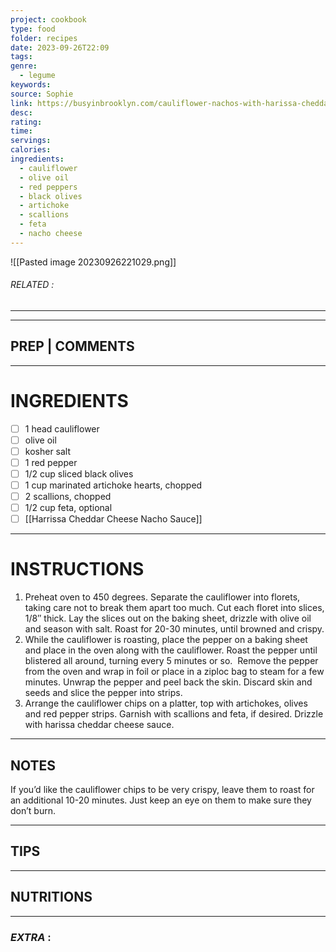 ```yaml
---
project: cookbook
type: food
folder: recipes
date: 2023-09-26T22:09
tags: 
genre:
  - legume
keywords: 
source: Sophie
link: https://busyinbrooklyn.com/cauliflower-nachos-with-harissa-cheddar-sauce/
desc: 
rating: 
time: 
servings: 
calories: 
ingredients:
  - cauliflower
  - olive oil
  - red peppers
  - black olives
  - artichoke
  - scallions
  - feta
  - nacho cheese
---
```


![[Pasted image 20230926221029.png]]
###### *RELATED* : 
---


---
## PREP | COMMENTS



---
# INGREDIENTS

- [ ] 1 head cauliflower  
- [ ] olive oil  
- [ ] kosher salt  
- [ ] 1 red pepper  
- [ ] 1/2 cup sliced black olives  
- [ ] 1 cup marinated artichoke hearts, chopped  
- [ ] 2 scallions, chopped  
- [ ] 1/2 cup feta, optional  
- [ ] [[Harrissa Cheddar Cheese Nacho Sauce]]

---
# INSTRUCTIONS

1. Preheat oven to 450 degrees. Separate the cauliflower into florets, taking care not to break them apart too much. Cut each floret into slices, 1/8″ thick. Lay the slices out on the baking sheet, drizzle with olive oil and season with salt. Roast for 20-30 minutes, until browned and crispy.
2. While the cauliflower is roasting, place the pepper on a baking sheet and place in the oven along with the cauliflower. Roast the pepper until blistered all around, turning every 5 minutes or so.  Remove the pepper from the oven and wrap in foil or place in a ziploc bag to steam for a few minutes. Unwrap the pepper and peel back the skin. Discard skin and seeds and slice the pepper into strips.
3. Arrange the cauliflower chips on a platter, top with artichokes, olives and red pepper strips. Garnish with scallions and feta, if desired. Drizzle with harissa cheddar cheese sauce.

---
## NOTES

If you’d like the cauliflower chips to be very crispy, leave them to roast for an additional 10-20 minutes. Just keep an eye on them to make sure they don’t burn.

---
## TIPS



---
## NUTRITIONS



---
### *EXTRA* :



